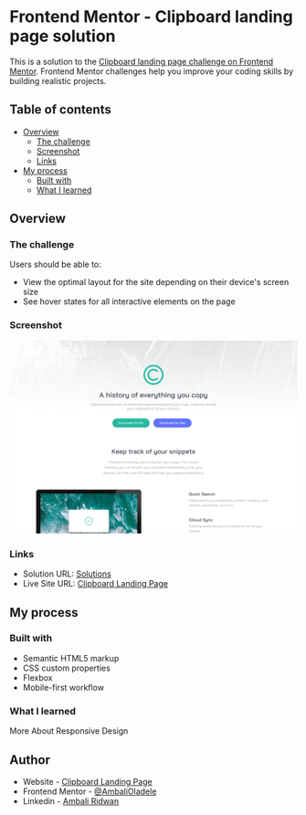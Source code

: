 # Frontend Mentor - Clipboard landing page solution

This is a solution to the [Clipboard landing page challenge on Frontend Mentor](https://www.frontendmentor.io/challenges/clipboard-landing-page-5cc9bccd6c4c91111378ecb9). Frontend Mentor challenges help you improve your coding skills by building realistic projects. 

## Table of contents

- [Overview](#overview)
  - [The challenge](#the-challenge)
  - [Screenshot](#screenshot)
  - [Links](#links)
- [My process](#my-process)
  - [Built with](#built-with)
  - [What I learned](#what-i-learned)


## Overview

### The challenge

Users should be able to:

- View the optimal layout for the site depending on their device's screen size
- See hover states for all interactive elements on the page

### Screenshot

![](./screenshot/desktop-preview.png)

### Links

- Solution URL: [Solutions](https://github.com/AmbaliOladele/FrontendMentor_Projects)
- Live Site URL: [Clipboard Landing Page](https://frclipboardlandingpage.netlify.app)

## My process

### Built with

- Semantic HTML5 markup
- CSS custom properties
- Flexbox
- Mobile-first workflow

### What I learned

More About Responsive Design

## Author

- Website - [Clipboard Landing Page](https://frclipboardlandingpage.netlify.app/)
- Frontend Mentor - [@AmbaliOladele](https://www.frontendmentor.io/profile/AmbaliOladele)
- Linkedin - [Ambali Ridwan](https://www.linkedin.com/in/ambali-ridwan-936065228/)